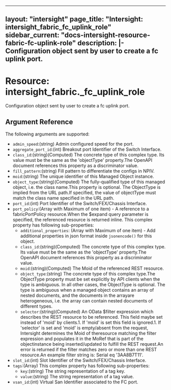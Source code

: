 
---
layout: "intersight"
page_title: "Intersight: intersight_fabric_fc_uplink_role"
sidebar_current: "docs-intersight-resource-fabric-fc-uplink-role"
description: |-
  Configuration object sent by user to create a fc uplink port.
---

# Resource: intersight_fabric._fc_uplink_role
Configuration object sent by user to create a fc uplink port.
## Argument Reference
The following arguments are supported:
* `admin_speed`:(string) Admin configured speed for the port. 
* `aggregate_port_id`:(int) Breakout port Identifier of the Switch Interface. 
* `class_id`:(string)(Computed) The concrete type of this complex type. Its value must be the same as the 'objectType' property.The OpenAPI document references this property as a discriminator value. 
* `fill_pattern`:(string) Fill pattern to differentiate the configs in NPIV. 
* `moid`:(string) The unique identifier of this Managed Object instance. 
* `object_type`:(string)(Computed) The fully-qualified type of this managed object, i.e. the class name.This property is optional. The ObjectType is implied from the URL path.If specified, the value of objectType must match the class name specified in the URL path. 
* `port_id`:(int) Port Identifier of the Switch/FEX/Chassis Interface. 
* `port_policy`:(Array with Maximum of one item) - A reference to a fabricPortPolicy resource.When the $expand query parameter is specified, the referenced resource is returned inline. 
This complex property has following sub-properties:
  + `additional_properties`:
(Array with Maximum of one item) - Add additional properties in json format inside `jsonencode()` for this object.
  + `class_id`:(string)(Computed) The concrete type of this complex type. Its value must be the same as the 'objectType' property.The OpenAPI document references this property as a discriminator value. 
  + `moid`:(string)(Computed) The Moid of the referenced REST resource. 
  + `object_type`:(string) The concrete type of this complex type.The ObjectType property must be set explicitly by API clients when the type is ambiguous. In all other cases, the ObjectType is optional. The type is ambiguous when a managed object contains an array of nested documents, and the documents in the arrayare heterogeneous, i.e. the array can contain nested documents of different types. 
  + `selector`:(string)(Computed) An OData $filter expression which describes the REST resource to be referenced. This field maybe set instead of 'moid' by clients.1. If 'moid' is set this field is ignored.1. If 'selector' is set and 'moid' is empty/absent from the request, Intersight determines the Moid of theresource matching the filter expression and populates it in the MoRef that is part of the objectinstance being inserted/updated to fulfill the REST request.An error is returned if the filter matches zero or more than one REST resource.An example filter string is: Serial eq '3AA8B7T11'. 
* `slot_id`:(int) Slot Identifier of the Switch/FEX/Chassis Interface. 
* `tags`:(Array)
This complex property has following sub-properties:
  + `key`:(string) The string representation of a tag key. 
  + `value`:(string) The string representation of a tag value. 
* `vsan_id`:(int) Virtual San Identifier associated to the FC port. 

